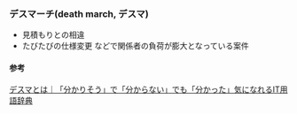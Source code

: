 ### デスマーチ(death march, デスマ)
 - 見積もりとの相違
 - たびたびの仕様変更
などで関係者の負荷が膨大となっている案件

#### 参考
[デスマとは｜「分かりそう」で「分からない」でも「分かった」気になれるIT用語辞典](https://wa3.i-3-i.info/word1892.html)

